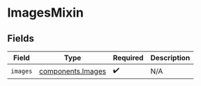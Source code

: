 # ImagesMixin


## Fields

| Field                                                  | Type                                                   | Required                                               | Description                                            |
| ------------------------------------------------------ | ------------------------------------------------------ | ------------------------------------------------------ | ------------------------------------------------------ |
| `images`                                               | [components.Images](../../models/components/images.md) | :heavy_check_mark:                                     | N/A                                                    |